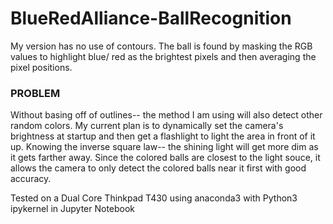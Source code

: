 # BlueRedAlliance-BallRecognition
My version has no use of contours. The ball is found by masking the RGB values to highlight blue/ red as the brightest pixels and then averaging the pixel positions.

### PROBLEM 
Without basing off of outlines-- the method I am using will also detect other random colors. My current plan is to dynamically set the camera's brightness at startup and then get a flashlight to light the area in front of it up. Knowing the inverse square law-- the shining light will get more dim as it gets farther away. Since the colored balls are closest to the light souce, it allows the camera to only detect the colored balls near it first with good accuracy.

Tested on a Dual Core Thinkpad T430 using anaconda3 with Python3 ipykernel in Jupyter Notebook
